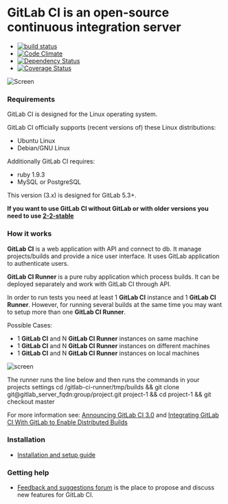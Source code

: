 # GitLab CI is an open-source continuous integration server

* [![build status](https://secure.travis-ci.org/gitlabhq/gitlab-ci.png)](https://travis-ci.org/gitlabhq/gitlab-ci)
* [![Code Climate](https://codeclimate.com/github/gitlabhq/gitlab-ci.png)](https://codeclimate.com/github/gitlabhq/gitlab-ci)
* [![Dependency Status](https://gemnasium.com/gitlabhq/gitlab-ci.png)](https://gemnasium.com/gitlabhq/gitlab-ci)
* [![Coverage Status](https://coveralls.io/repos/gitlabhq/gitlab-ci/badge.png?branch=master)](https://coveralls.io/r/gitlabhq/gitlab-ci)

![Screen](https://github.com/downloads/gitlabhq/gitlab-ci/gitlab_ci_preview.png)

### Requirements

GitLab CI is designed for the Linux operating system.

GitLab CI officially supports (recent versions of) these Linux distributions:

* Ubuntu Linux
* Debian/GNU Linux

Additionally GitLab CI requires:

* ruby 1.9.3
* MySQL or PostgreSQL

This version (3.x) is designed for GitLab 5.3+.

__If you want to use GitLab CI without GitLab or with older versions you need to use [2-2-stable](https://github.com/gitlabhq/gitlab-ci/tree/2-2-stable#gitlab-ci-is-an-open-source-continuous-integration-server)__

### How it works

__GitLab CI__ is a web application with API and connect to db. 
It manage projects/builds and provide a nice user interface. 
It uses GitLab application to authenticate users.

__GitLab CI Runner__ is a pure ruby application which process builds.
It can be deployed separately and work with GitLab CI through API.

In order to run tests you need at least 1 __GitLab CI__ instance and 1 __GitLab CI Runner__.
However, for running several builds at the same time you may want to setup more than one __GitLab CI Runner__.

Possible Cases: 

* 1 __GitLab CI__ and N __GitLab CI Runner__ instances on same machine
* 1 __GitLab CI__ and N __GitLab CI Runner__ instances on different machines
* 1 __GitLab CI__ and N __GitLab CI Runner__ instances on local machines

![screen](https://raw.github.com/gitlabhq/gitlab-ci/master/app/assets/images/arch.jpg)

The runner runs the line below and then runs the commands in your projects settings
cd /gitlab-ci-runner/tmp/builds && git clone git@gitlab_server_fqdn:group/project.git project-1 && cd project-1 && git checkout master

For more information see:
[Announcing GitLab CI 3.0](http://blog.gitlab.org/announcing-gitlab-ci-3.0/)
and
[Integrating GitLab CI With GitLab to Enable Distributed Builds](http://blog.gitlab.org/integrating-gitlab-ci-with-gitlab/)

### Installation

* [Installation and setup guide](https://github.com/gitlabhq/gitlab-ci/blob/master/doc/installation.md)

### Getting help

* [Feedback and suggestions forum](http://feedback.gitlab.com/forums/176466-general/category/64310-gitlab-ci) is the place to propose and discuss new features for GitLab CI.
